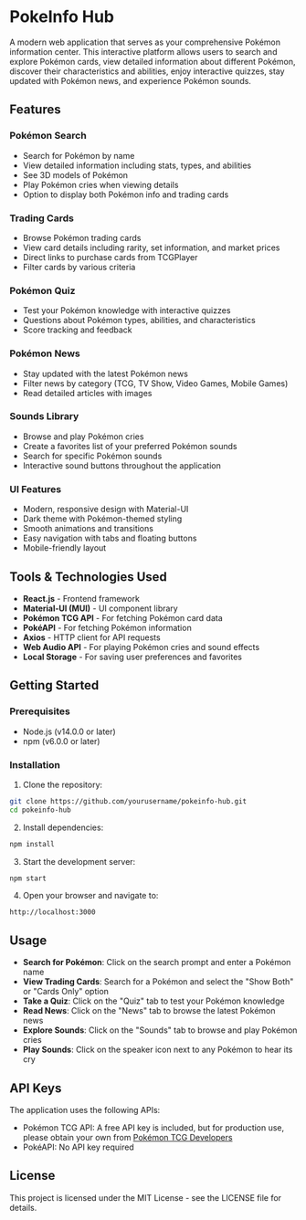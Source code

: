 # PokeInfo Hub

A modern web application that serves as your comprehensive Pokémon information center. This interactive platform allows users to search and explore Pokémon cards, view detailed information about different Pokémon, discover their characteristics and abilities, enjoy interactive quizzes, stay updated with Pokémon news, and experience Pokémon sounds.

## Features

### Pokémon Search
- Search for Pokémon by name
- View detailed information including stats, types, and abilities
- See 3D models of Pokémon
- Play Pokémon cries when viewing details
- Option to display both Pokémon info and trading cards

### Trading Cards
- Browse Pokémon trading cards
- View card details including rarity, set information, and market prices
- Direct links to purchase cards from TCGPlayer
- Filter cards by various criteria

### Pokémon Quiz
- Test your Pokémon knowledge with interactive quizzes
- Questions about Pokémon types, abilities, and characteristics
- Score tracking and feedback

### Pokémon News
- Stay updated with the latest Pokémon news
- Filter news by category (TCG, TV Show, Video Games, Mobile Games)
- Read detailed articles with images

### Sounds Library
- Browse and play Pokémon cries
- Create a favorites list of your preferred Pokémon sounds
- Search for specific Pokémon sounds
- Interactive sound buttons throughout the application

### UI Features
- Modern, responsive design with Material-UI
- Dark theme with Pokémon-themed styling
- Smooth animations and transitions
- Easy navigation with tabs and floating buttons
- Mobile-friendly layout

## Tools & Technologies Used

- **React.js** - Frontend framework
- **Material-UI (MUI)** - UI component library
- **Pokémon TCG API** - For fetching Pokémon card data
- **PokéAPI** - For fetching Pokémon information
- **Axios** - HTTP client for API requests
- **Web Audio API** - For playing Pokémon cries and sound effects
- **Local Storage** - For saving user preferences and favorites

## Getting Started

### Prerequisites
- Node.js (v14.0.0 or later)
- npm (v6.0.0 or later)

### Installation

1. Clone the repository:
```bash
git clone https://github.com/yourusername/pokeinfo-hub.git
cd pokeinfo-hub
```

2. Install dependencies:
```bash
npm install
```

3. Start the development server:
```bash
npm start
```

4. Open your browser and navigate to:
```
http://localhost:3000
```

## Usage

- **Search for Pokémon**: Click on the search prompt and enter a Pokémon name
- **View Trading Cards**: Search for a Pokémon and select the "Show Both" or "Cards Only" option
- **Take a Quiz**: Click on the "Quiz" tab to test your Pokémon knowledge
- **Read News**: Click on the "News" tab to browse the latest Pokémon news
- **Explore Sounds**: Click on the "Sounds" tab to browse and play Pokémon cries
- **Play Sounds**: Click on the speaker icon next to any Pokémon to hear its cry

## API Keys

The application uses the following APIs:
- Pokémon TCG API: A free API key is included, but for production use, please obtain your own from [Pokémon TCG Developers](https://dev.pokemontcg.io/)
- PokéAPI: No API key required

## License

This project is licensed under the MIT License - see the LICENSE file for details.
